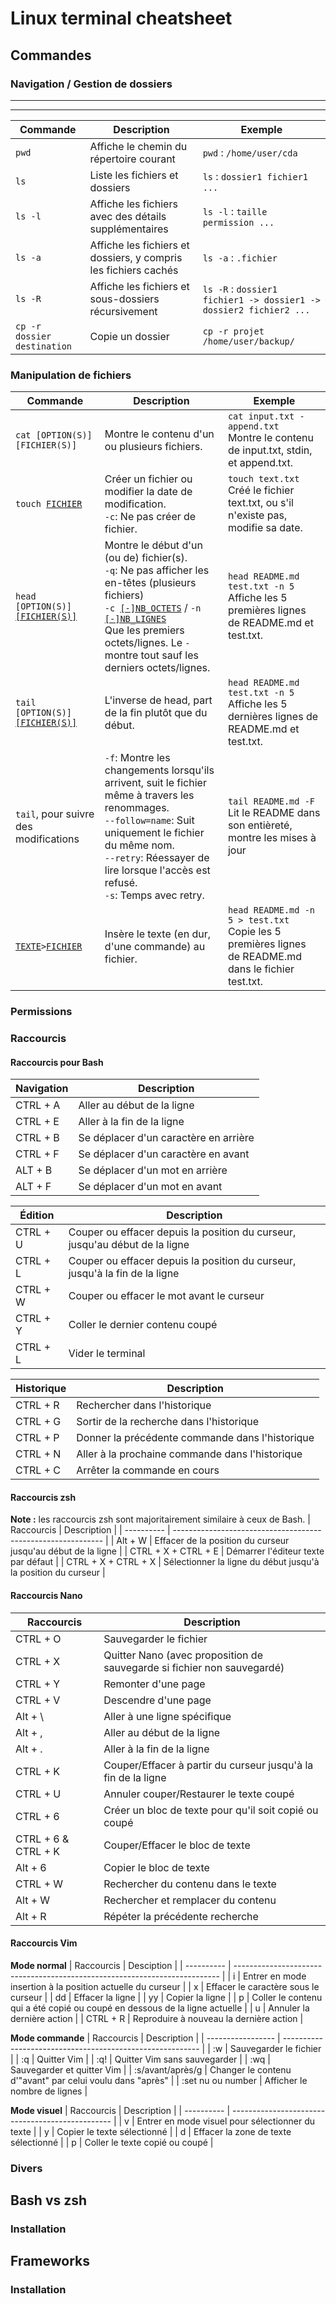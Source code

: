 # Linux terminal cheatsheet

## Commandes

### Navigation / Gestion de dossiers
------------------------------------
-----------------------------------
|Commande|Description|Exemple|
|--------|-----------|-------|
|`pwd`|Affiche le chemin du répertoire courant|`pwd` : `/home/user/cda`|
|`ls`|Liste les fichiers et dossiers|`ls` : `dossier1 fichier1 ...`|
|`ls -l`|Affiche les fichiers avec des détails supplémentaires|`ls -l` : `taille permission ...`|
|`ls -a`|Affiche les fichiers et dossiers, y compris les fichiers cachés|`ls -a` : `.fichier`|
|`ls -R`|Affiche les fichiers et sous-dossiers récursivement|`ls -R` : `dossier1 fichier1 -> dossier1 -> dossier2 fichier2 ...`|
|`cp -r dossier destination`| Copie un dossier | `cp -r projet /home/user/backup/` | 



### Manipulation de fichiers

| Commande | Description | Exemple |
|--|--|--|
`cat [OPTION(S)] [FICHIER(S)]` | Montre le contenu d'un ou plusieurs fichiers.  | `cat input.txt - append.txt`<br>Montre le contenu de input.txt, stdin, et append.txt.
`touch `<ins>`FICHIER`</ins> | Créer un fichier ou modifier la date de modification.<br>`-c`: Ne pas créer de fichier. | `touch text.txt`<br>Créé le fichier text.txt, ou s'il n'existe pas, modifie sa date.
`head [OPTION(S)] `<ins>`[FICHIER(S)]`</ins> | Montre le début d'un (ou de) fichier(s).<br>`-q`: Ne pas afficher les en-têtes (plusieurs fichiers)<br>`-c `<ins>`[-]NB_OCTETS`</ins> / `-n `<ins>`[-]NB_LIGNES`</ins><br>Que les premiers octets/lignes. Le `-` montre tout sauf les derniers octets/lignes. | `head README.md test.txt -n 5`<br>Affiche les 5 premières lignes de README.md et test.txt.
`tail [OPTION(S)] `<ins>`[FICHIER(S)]`</ins> | L'inverse de head, part de la fin plutôt que du début. | `head README.md test.txt -n 5`<br>Affiche les 5 dernières lignes de README.md et test.txt.
`tail`, pour suivre des modifications | `-f`: Montre les changements lorsqu'ils arrivent, suit le fichier même à travers les renommages.<br>`--follow=name`: Suit uniquement le fichier du même nom.<br>`--retry`: Réessayer de lire lorsque l'accès est refusé.<br>`-s`: Temps avec retry. | `tail README.md -F`<br>Lit le README dans son entièreté, montre les mises à jour 
<ins>`TEXTE`</ins>` > `<ins>`FICHIER`</ins> | Insère le texte (en dur, d'une commande) au fichier. | `head README.md -n 5 > test.txt`<br>Copie les 5 premières lignes de README.md dans le fichier test.txt.

### Permissions

### Raccourcis
#### Raccourcis pour Bash

| Navigation | Description                           |
| ---------- | ------------------------------------- |
| CTRL + A   | Aller au début de la ligne            |
| CTRL + E   | Aller à la fin de la ligne            |
| CTRL + B   | Se déplacer d'un caractère en arrière |
| CTRL + F   | Se déplacer d'un caractère en avant   |
| ALT + B    | Se déplacer d'un mot en arrière       |
| ALT + F    | Se déplacer d'un mot en avant         |


| Édition  | Description                                                                 |
| -------- | --------------------------------------------------------------------------- |
| CTRL + U | Couper ou effacer depuis la position du curseur, jusqu'au début de la ligne |
| CTRL + L | Couper ou effacer depuis la position du curseur, jusqu'à la fin de la ligne |
| CTRL + W | Couper ou effacer le mot avant le curseur                                   |
| CTRL + Y | Coller le dernier contenu coupé                                             |
| CTRL + L | Vider le terminal                                                           |


| Historique | Description                                     |
| ---------- | ----------------------------------------------- |
| CTRL + R   | Rechercher dans l'historique                    |
| CTRL + G   | Sortir de la recherche dans l'historique        |
| CTRL + P   | Donner la précédente commande dans l'historique |
| CTRL + N   | Aller à la prochaine commande dans l'historique |
| CTRL + C   | Arrêter la commande en cours                    |

#### Raccourcis zsh
**Note :** les raccourcis zsh sont majoritairement similaire à ceux de Bash.
| Raccourcis | Description                                                  |
| ---------- | ------------------------------------------------------------ |
| Alt + W    | Effacer de la position du curseur jusqu'au début de la ligne |
| CTRL + X + CTRL + E | Démarrer l'éditeur texte par défaut                 |
| CTRL + X + CTRL + X | Sélectionner la ligne du début jusqu'à la position du curseur |



#### Raccourcis Nano
| Raccourcis          | Description                                                             |
| ------------------- | ----------------------------------------------------------------------- |
| CTRL + O            | Sauvegarder le fichier                                                  |
| CTRL + X            | Quitter Nano (avec proposition de sauvegarde si fichier non sauvegardé) |
| CTRL + Y            | Remonter d'une page                                                     |
| CTRL + V            | Descendre d'une page                                                    |
| Alt + \             | Aller à une ligne spécifique                                            |
| Alt + ,             | Aller au début de la ligne                                              |
| Alt + .             | Aller à la fin de la ligne                                              |
| CTRL + K            | Couper/Effacer à partir du curseur jusqu'à la fin de la ligne           |
| CTRL + U            | Annuler couper/Restaurer le texte coupé                                 |
| CTRL + 6            | Créer un bloc de texte pour qu'il soit copié ou coupé                   |
| CTRL + 6 & CTRL + K | Couper/Effacer le bloc de texte                                         |
| Alt + 6             | Copier le bloc de texte                                                 |
| CTRL + W            | Rechercher du contenu dans le texte                                 |
| Alt + W             | Rechercher et remplacer du contenu                                      |
| Alt + R             | Répéter la précédente recherche                                         |

#### Raccourcis Vim
**Mode normal** 
| Raccourcis | Desciption                                                                 |
| ---------- | -------------------------------------------------------------------------- |
| i          | Entrer en mode insertion à la position actuelle du curseur                 |
| x          | Effacer le caractère sous le curseur                                       |
| dd         | Effacer la ligne                                                           |
| yy         | Copier la ligne                                                            |
| p          | Coller le contenu qui a été copié ou coupé en dessous de la ligne actuelle |
| u          | Annuler la dernière action                                                 |
| CTRL + R   | Reproduire à nouveau la dernière action                                    |

**Mode commande**
| Raccourcis        | Description                                               |
| ----------------- | --------------------------------------------------------- |
| :w                | Sauvegarder le fichier                                    |
| :q                | Quitter Vim                                               |
| :q!               | Quitter Vim sans sauvegarder                              |
| :wq               | Sauvegarder et quitter Vim                                |
| :s/avant/après/g  | Changer le contenu d'"avant" par celui voulu dans "après" |
| :set nu ou number | Afficher le nombre de lignes                              |

**Mode visuel**
| Raccourcis | Description                                      |
| ---------- | ------------------------------------------------ |
| v          | Entrer en mode visuel pour sélectionner du texte |
| y          | Copier le texte sélectionné                      |
| d          | Effacer la zone de texte sélectionné             |
| p          | Coller le texte copié ou coupé                   |


### Divers

## Bash vs zsh

### Installation

## Frameworks

### Installation
